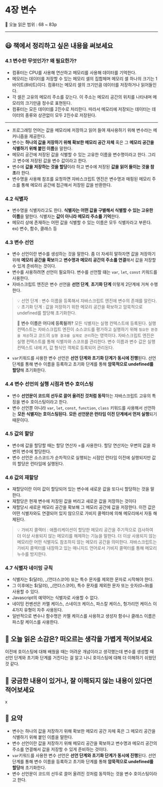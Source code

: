 # 4장 변수

🔖 오늘 읽은 범위 : 68 ~ 83p

---

## 😃 책에서 정리하고 싶은 내용을 써보세요

### 4.1 변수란 무엇인가? 왜 필요한가?

- 컴퓨터는 CPU를 사용해 연산하고 메모리를 사용해 데이터를 기억한다.
- 메모리는 데이터를 저장할 수 있는 메모리 셀의 집합체며 메모리 셀 하나의 크기는 1바이트(8비트)이다. 컴퓨터는 메모리 셀의 크기만큼 데이터를 저장하거나 읽어들인다.
- 각 셀은 고유의 메모리 주소를 갖는다. 이 주소는 메모리 공간의 위치를 나타내며 메모리의 크기만큼 정수로 표현된다.
- 컴퓨터는 모든 데이터를 2진수로 처리한다. 따라서 메모리에 저장되는 데이터는 데이터의 종류와 상관없이 모두 2진수로 저장된다.

---

- 프로그래밍 언어는 값을 메모리에 저장하고 읽어 들여 재사용하기 위해 변수라는 메커니즘을 제공한다.
- 변수는 **하나의 값을 저장하기 위해 확보한 메모리 공간 자체** 혹은 그 **메모리 공간을 식별하기 위해 붙인 이름**을 말한다.
- 메모리 공간에 저장된 값을 식별할 수 있는 고유한 이름을 변수명이라고 한다. 그리고 변수에 저장된 값을 변수 값이라고 한다.
- 변수에 **값을 저장하는 것을 할당**이라 하고 변수에 저장된 **값을 읽어 들이는 것을 참조**라 한다.
- 변수명을 사용해 참조를 요청하면 자바스크립트 엔진은 변수명과 매핑된 메모리 주소를 통해 메모리 공간에 접근해서 저장된 값을 반환한다.

### 4.2 식별자

- 변수명을 식별자라고도 한다. **식별자는 어떤 값을 구별해서 식별할 수 있는 고유한 이름**을 말한다. 식별자는 **값이 아니라 메모리 주소를 기억**한다.
- 메모리 상에 존재하는 어떤 값을 식별할 수 있는 이름은 모두 식별자라고 부른다. ex) 변수, 함수, 클래스 등

### 4.3 변수 선언

- 변수 선언이란 변수를 생성하는 것을 말한다. 좀 더 자세히 말하자면 값을 저장하기 위해 **메모리 공간을 확보**하고 **변수명과 메모리 공간의 주소를 연결**해서 값을 저장할 수 있게 준비하는 것이다.
- 변수를 사용하려면 선언이 필요하다. 변수를 선언할 떄는 `var`, `let`, `const` 키워드를 사용한다.
- 자바스크립트 엔진은 변수 선언을 **선언 단계**, **초기화 단계** 이렇게 2단계에 거쳐 수행한다.


>💡 선언 단계 : 변수 이름을 등록해서 자바스크립트 엔진에 변수의 존재를 알린다.<br/>
💡 초기화 단계 : 값을 저장하기 위한 메모리 공간을 확보하고 암묵적으로 undefined를 할당해 초기화한다.<br/>
>
>🤔 **변수 이름은 어디에 등록될까?** 
모든 식별자는 실행 컨텍스트에 등록된다. 실행 컨텍스트는 자바스크립트 엔진이 소스코드를 평가하고 실행하기 위해 `필요한 환경을 제공`하고 코드의 `실행 결과를 실제로 관리`하는 영역이다. 자바스크립트 엔진은 실행 컨텍스트를 통해 식별자와 스코프를 관리한다.
변수 이름과 변수 값은 실행 컨텍스트 내에 키, 값 형식인 객체로 등록되어 관리된다.



- `var`키워드를 사용한 변수 선언은 **선언 단계와 초기화 단계가 동시에 진행**된다. 선언 단계를 통해 변수 이름을 등록하고 초기화 단계를 통해 **암묵적으로 undefined를 할당**해 초기화한다.

### 4.4 변수 선언의 실행 시점과 변수 호이스팅

- 변수 **선언문이 코드의 선두로 끌어 올려진 것처럼 동작**하는 자바스크립트 고유의 특징을 변수 호이스팅이라고 한다.
- 변수 선언뿐 아니라 `var`, `let`, `const`, `function`, `class` 키워드를 사용해서 선언하는 **모든 식별자는 호이스팅된다.** **모든 선언문은 런타임 이전 단계에서 먼저 실행**되기 때문이다.

### 4.5 값의 할당

- 변수에 값을 할당할 때는 할당 연산자 =를 사용한다. 할당 연산자는 우변의 값을 좌변의 변수에 할당한다.
- 변수 선언은 소스코드가 순차적으로 실행되는 시점인 런타임 이전에 실행되지만 값의 할당은 런타임에 실행된다.

### 4.6 값의 재할당

- 재할당이란 이미 값이 할당되어 있는 변수에 새로운 값을 또다시 할당하는 것을 말한다.
- 재할당은 현재 변수에 저장된 값을 버리고 새로운 값을 저장하는 것이다
- 재할당시 새로운 메모리 공간을 확보해 그 메모리 공간에 값을 저장한다. 이전 값은 어떤 식별자와도 연결되어 있지 않으므로 가비지 콜렉터에 의해 메모리에서 자동 해제된다.

>💡 가비지 콜렉터 : 애플리케이션이 할당한 메모리 공간을 주기적으로 검사하여 더 이상 사용되지 않는 메모리를 해제하는 기능을 말한다. 더 이상 사용되지 않는 메모리란 어떤 식별자도 참조하지 않는 메모리 공간을 의미한다. 자바스크립트는 가비지 콜렉터를 내장하고 있는 매니지드 언어로서 가비지 콜렉터를 통해 메모리 누수를 방지한다.

### 4.7 식별자 네이밍 규칙

- 식별자는 $(달러), _(언더스코어) 또는 특수 문자를 제외한 문자로 시작해야 한다.
- 그 이후에는 $(달러), _(언더스코어), 특수 문자를 제외한 문자 또는 숫자(0~9)를 사용할 수 있다.
- Javascript의 예약어는 식별자로 사용할 수 없다.
- 네이밍 컨벤션은 카멜 케이스, 스네이크 케이스, 파스칼 케이스, 헝가리언 케이스 이 4가지 유형이 자주 사용된다.
- 일반적으로 변수나 함수명은 카멜 케이스를 사용하고 생성자 함수나 클래스 이름은 파스칼 케이스를 사용한다.

## 🤔 오늘 읽은 소감은? 떠오르는 생각을 가볍게 적어보세요
이전에 호이스팅에 대해 배웠을 때는 어려운 개념이라고 생각했는데 변수를 생성할 때 선언 단계와 초기화 단계를 거친다는 걸 알고 나니 호이스팅에 대해 더 이해하기 쉬웠던 것 같다.  

## 🔎 궁금한 내용이 있거나, 잘 이해되지 않는 내용이 있다면 적어보세요

x

## 📝 요약

- 변수는 하나의 값을 저장하기 위해 확보한 메모리 공간 자체 혹은 그 메모리 공간을 식별하기 위해 붙인 이름을 말한다.
- 변수 선언이란 값을 저장하기 위해 메모리 공간을 확보하고 변수명과 메모리 공간의 주소를 연결해서 값을 저장할 수 있게 준비하는 것이다.
- `var`키워드를 사용한 변수 선언은 **선언 단계와 초기화 단계가 동시에 진행**된다. 선언 단계를 통해 변수 이름을 등록하고 초기화 단계를 통해 **암묵적으로 undefined를 할당**해 초기화한다.
- 변수 선언문이 코드의 선두로 끌어 올려진 것처럼 동작하는 것을 변수 호이스팅이라고 한다.
